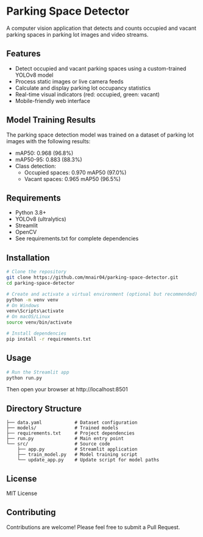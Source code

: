 # Parking Space Detector

A computer vision application that detects and counts occupied and vacant parking spaces in parking lot images and video streams.

## Features

- Detect occupied and vacant parking spaces using a custom-trained YOLOv8 model
- Process static images or live camera feeds
- Calculate and display parking lot occupancy statistics
- Real-time visual indicators (red: occupied, green: vacant)
- Mobile-friendly web interface

## Model Training Results

The parking space detection model was trained on a dataset of parking lot images with the following results:

- mAP50: 0.968 (96.8%)
- mAP50-95: 0.883 (88.3%)
- Class detection:
  - Occupied spaces: 0.970 mAP50 (97.0%)
  - Vacant spaces: 0.965 mAP50 (96.5%)

## Requirements

- Python 3.8+
- YOLOv8 (ultralytics)
- Streamlit
- OpenCV
- See requirements.txt for complete dependencies

## Installation

```bash
# Clone the repository
git clone https://github.com/mnair04/parking-space-detector.git
cd parking-space-detector

# Create and activate a virtual environment (optional but recommended)
python -m venv venv
# On Windows
venv\Scripts\activate
# On macOS/Linux
source venv/bin/activate

# Install dependencies
pip install -r requirements.txt
```

## Usage

```bash
# Run the Streamlit app
python run.py
```

Then open your browser at http://localhost:8501

## Directory Structure

```
├── data.yaml            # Dataset configuration
├── models/              # Trained models
├── requirements.txt     # Project dependencies
├── run.py               # Main entry point
└── src/                 # Source code
    ├── app.py           # Streamlit application
    ├── train_model.py   # Model training script
    └── update_app.py    # Update script for model paths
```

## License

MIT License

## Contributing

Contributions are welcome! Please feel free to submit a Pull Request. 
